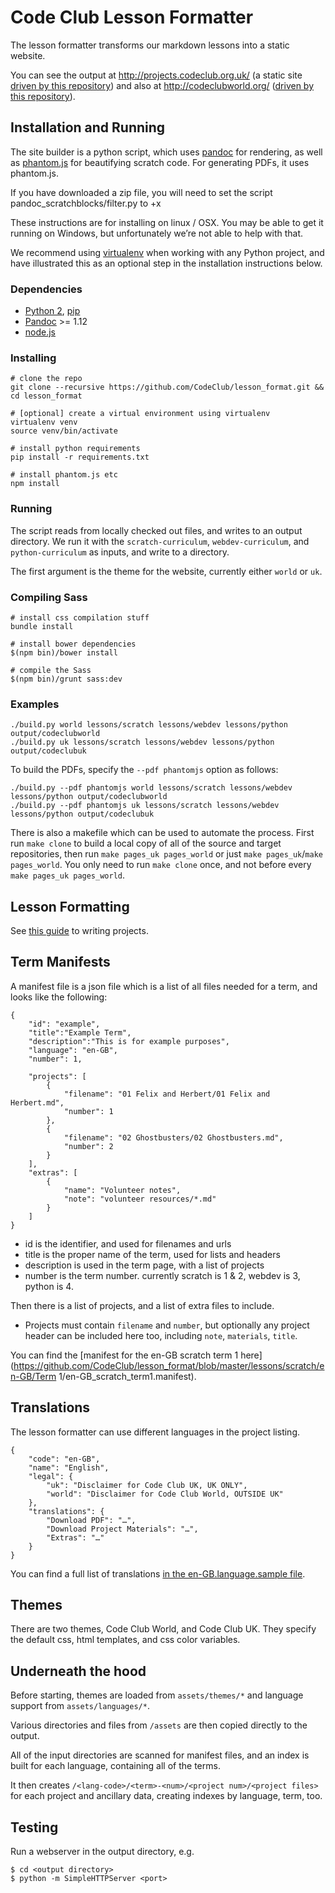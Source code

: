 # Code Club Lesson Formatter

The lesson formatter transforms our markdown lessons into a static website.

You can see the output at <http://projects.codeclub.org.uk/> (a static site [driven by this repository](https://github.com/CodeClub/CodeClubUK-Projects)) and also at <http://codeclubworld.org/> ([driven by this repository](https://github.com/CodeClub/CodeClubWorld-Projects)).

## Installation and Running

The site builder is a python script, which uses [pandoc](http://johnmacfarlane.net/pandoc/) for rendering, as well as [phantom.js](http://phantomjs.org/) for beautifying scratch code. For generating PDFs, it uses phantom.js.

If you have downloaded a zip file, you will need to set the script pandoc_scratchblocks/filter.py to +x

These instructions are for installing on linux / OSX. You may be able to get it running on Windows, but unfortunately we’re not able to help with that.

We recommend using [virtualenv](https://virtualenv.pypa.io/en/latest/) when working with any Python project, and have illustrated this as an optional step in the installation instructions below.

### Dependencies

- [Python 2](https://www.python.org/download), [pip](http://pip.readthedocs.org/en/latest/installing.html)
- [Pandoc](http://johnmacfarlane.net/pandoc/installing.html) >= 1.12
- [node.js](http://nodejs.org/download/)

### Installing

```
# clone the repo
git clone --recursive https://github.com/CodeClub/lesson_format.git && cd lesson_format

# [optional] create a virtual environment using virtualenv
virtualenv venv
source venv/bin/activate

# install python requirements
pip install -r requirements.txt

# install phantom.js etc
npm install
```

### Running

The script reads from locally checked out files, and writes to an output directory. We run it with the `scratch-curriculum`, `webdev-curriculum`, and `python-curriculum` as inputs, and write to a directory.

The first argument is the theme for the website, currently either `world` or `uk`.

### Compiling Sass

```
# install css compilation stuff
bundle install

# install bower dependencies
$(npm bin)/bower install

# compile the Sass
$(npm bin)/grunt sass:dev
```

### Examples

```
./build.py world lessons/scratch lessons/webdev lessons/python output/codeclubworld
./build.py uk lessons/scratch lessons/webdev lessons/python output/codeclubuk
```

To build the PDFs, specify the `--pdf phantomjs` option as follows:

```
./build.py --pdf phantomjs world lessons/scratch lessons/webdev lessons/python output/codeclubworld
./build.py --pdf phantomjs uk lessons/scratch lessons/webdev lessons/python output/codeclubuk
```

There is also a makefile which can be used to automate the process. First run `make clone` to build a local copy of all of the source and target repositories, then run `make pages_uk pages_world` or just `make pages_uk`/`make pages_world`. You only need to run `make clone` once, and not before every `make pages_uk pages_world`.

## Lesson Formatting

See [this guide](https://github.com/CodeClub/curriculum_documentation/blob/master/projects.md) to writing projects.

## Term Manifests

A manifest file is a json file which is a list of all files needed for a term, and looks like the following:

```
{
    "id": "example",
    "title":"Example Term",
    "description":"This is for example purposes",
    "language": "en-GB",
    "number": 1,

    "projects": [
        {
            "filename": "01 Felix and Herbert/01 Felix and Herbert.md",
            "number": 1
        },
        {
            "filename": "02 Ghostbusters/02 Ghostbusters.md",
            "number": 2
        }
    ],
    "extras": [
        {
            "name": "Volunteer notes",
            "note": "volunteer resources/*.md"
        }
    ]
}
```

- id is the identifier, and used for filenames and urls
- title is the proper name of the term, used for lists and headers
- description is used in the term page, with a list of projects
- number is the term number. currently scratch is 1 & 2, webdev is 3, python is 4.

Then there is a list of projects, and a list of extra files to include.

- Projects must contain `filename` and `number`, but optionally any project header can be included here too, including `note`, `materials`, `title`.

You can find the [manifest for the en-GB scratch term 1 here](https://github.com/CodeClub/lesson_format/blob/master/lessons/scratch/en-GB/Term 1/en-GB_scratch_term1.manifest).

## Translations

The lesson formatter can use different languages in the project listing.

```
{
    "code": "en-GB",
    "name": "English",
    "legal": {
        "uk": "Disclaimer for Code Club UK, UK ONLY",
        "world": "Disclaimer for Code Club World, OUTSIDE UK"
    },
    "translations": {
        "Download PDF": "…",
        "Download Project Materials": "…",
        "Extras": "…"
    }
}
```

You can find a full list of translations [in the en-GB.language.sample file](https://github.com/CodeClub/lesson_format/blob/master/assets/languages/en-GB.language.sample).

## Themes

There are two themes, Code Club World, and Code Club UK. They specify the default css, html templates, and css color variables.

## Underneath the hood

Before starting, themes are loaded from `assets/themes/*` and language support from `assets/languages/*`.

Various directories and files from `/assets` are then copied directly to the output.

All of the input directories are scanned for manifest files, and an index is built for each language, containing all of the terms.

It then creates `/<lang-code>/<term>-<num>/<project num>/<project files>` for each project and ancillary data, creating indexes by language, term, too.

## Testing

Run a webserver in the output directory, e.g.

```
$ cd <output directory>
$ python -m SimpleHTTPServer <port>
```
